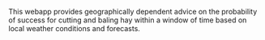 This webapp provides geographically dependent advice on the probability of success for cutting and baling hay within a window of time based on local weather conditions and forecasts.
